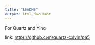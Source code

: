 ```yaml
---
title: "README"
output: html_document
---
```


For Quartz and Ying

link: https://github.com/quartz-colvin/pa5
